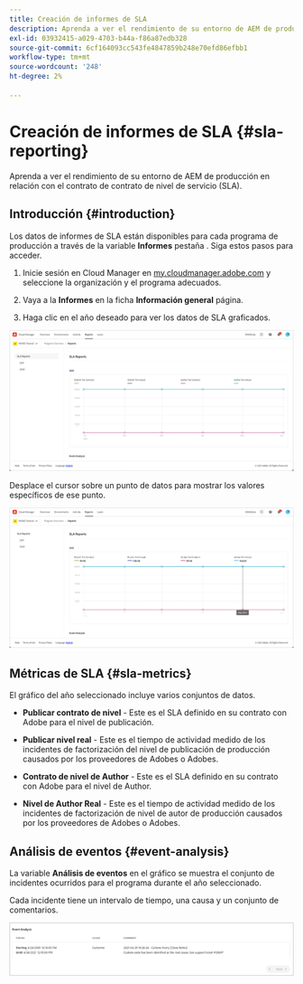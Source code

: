 ```yaml
---
title: Creación de informes de SLA
description: Aprenda a ver el rendimiento de su entorno de AEM de producción en relación con el contrato de contrato de nivel de servicio (SLA).
exl-id: 03932415-a029-4703-b44a-f86a87edb328
source-git-commit: 6cf164093cc543fe4847859b248e70efd86efbb1
workflow-type: tm+mt
source-wordcount: '248'
ht-degree: 2%

---
```



# Creación de informes de SLA {#sla-reporting}

Aprenda a ver el rendimiento de su entorno de AEM de producción en relación con el contrato de contrato de nivel de servicio (SLA).

## Introducción {#introduction}

Los datos de informes de SLA están disponibles para cada programa de producción a través de la variable **Informes** pestaña . Siga estos pasos para acceder.

1. Inicie sesión en Cloud Manager en [my.cloudmanager.adobe.com](https://my.cloudmanager.adobe.com/) y seleccione la organización y el programa adecuados.

1. Vaya a la **Informes** en la ficha **Información general** página.

1. Haga clic en el año deseado para ver los datos de SLA graficados.

![Ejemplo de gráfico de SLA](assets/sla-reporting-1.png)

Desplace el cursor sobre un punto de datos para mostrar los valores específicos de ese punto.

![Visualización de datos detallados](assets/sla-reporting-b.png)

## Métricas de SLA {#sla-metrics}

El gráfico del año seleccionado incluye varios conjuntos de datos.

* **Publicar contrato de nivel** - Este es el SLA definido en su contrato con Adobe para el nivel de publicación.

* **Publicar nivel real** - Este es el tiempo de actividad medido de los incidentes de factorización del nivel de publicación de producción causados por los proveedores de Adobes o Adobes.

* **Contrato de nivel de Author** - Este es el SLA definido en su contrato con Adobe para el nivel de Author.

* **Nivel de Author Real** - Este es el tiempo de actividad medido de los incidentes de factorización de nivel de autor de producción causados por los proveedores de Adobes o Adobes.

## Análisis de eventos {#event-analysis}

La variable **Análisis de eventos** en el gráfico se muestra el conjunto de incidentes ocurridos para el programa durante el año seleccionado.

Cada incidente tiene un intervalo de tiempo, una causa y un conjunto de comentarios.

![Ejemplo de análisis de eventos](assets/sla-reporting-c.png)
